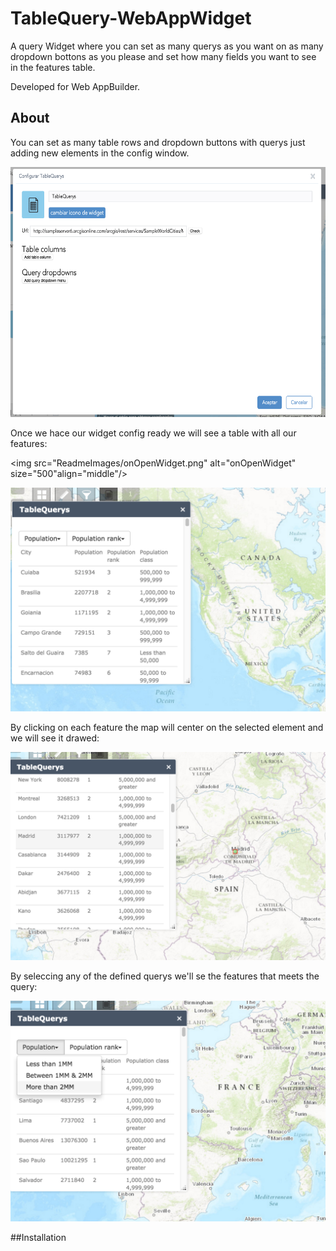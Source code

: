 # TableQuery-WebAppWidget

A query Widget where you can set as many querys as you want on as many dropdown bottons as you please and set how many fields you want to see in the features table.

Developed for Web AppBuilder.

## About

You can set as many table rows and dropdown buttons with querys just adding new elements in the config window.


<img src="ReadmeImages/initConfig.png" alt="initConfig" width="600" height="400"/>


Once we hace our widget config ready we will see a table with all our features: 

<img src="ReadmeImages/onOpenWidget.png" alt="onOpenWidget" size="500"align="middle"/>

<img src="ReadmeImages/onOpenWidget.png" alt="onOpenWidget" size="500"/>


By clicking on each feature the map will center on the selected element and we will see it drawed:

![OnClickFeature](ReadmeImages/OnClickFeature.png)

By seleccing any of the defined querys we'll se the features that meets the query:

![OnClickQuery](ReadmeImages/OnClickQuery.png)

##Installation

